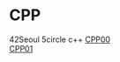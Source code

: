 # CPP  
42Seoul 5circle c++ 
[CPP00](https://github.com/hyerim108/CPP/tree/master/Module00)  
[CPP01](https://github.com/hyerim108/CPP/tree/master/Module01)   
